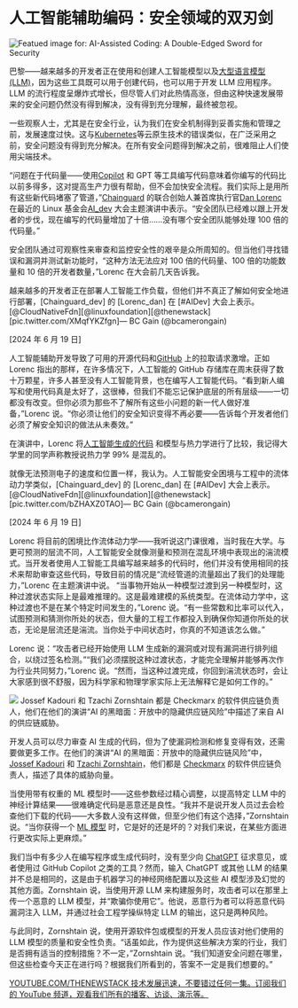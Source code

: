 # 人工智能辅助编码：安全领域的双刃剑

![Featued image for: AI-Assisted Coding: A Double-Edged Sword for Security](https://cdn.thenewstack.io/media/2024/07/9aa57160-bruce-pic-1-1024x768.png)

巴黎——越来越多的开发者正在使用和创建人工智能模型以及[大型语言模型 (LLM)](https://thenewstack.io/llm/)，因为这些工具既可以用于创建代码，也可以用于开发 LLM 应用程序。LLM 的流行程度呈爆炸式增长，但尽管人们对此热情高涨，但由这种快速发展带来的安全问题仍然没有得到解决，没有得到充分理解，最终被忽视。

一些观察人士，尤其是在安全行业，认为我们在安全机制得到妥善实施和管理之前，发展速度过快。这与[Kubernetes](https://thenewstack.io/llm/)等云原生技术的错误类似，在广泛采用之前，安全问题没有得到充分解决。在所有安全问题得到解决之前，很难阻止人们使用尖端技术。

“问题在于代码量——使用[Copilot](https://thenewstack.io/github-copilot-a-powerful-controversial-autocomplete-for-developers/) 和 GPT 等工具编写代码意味着你编写的代码比以前多得多，这对提高生产力很有帮助，但不会加快安全流程。我们实际上是用所有这些新代码堵塞了管道，”[Chainguard](https://www.chainguard.dev/) 的联合创始人兼首席执行官[Dan Lorenc](https://www.linkedin.com/in/danlorenc) 在最近的 Linux 基金会[AI_dev](https://aidevsummit.co/) 大会主题演讲中表示。“安全团队已经难以跟上开发者的步伐，现在编写的代码量增加了十倍……没有哪个安全团队能够处理 100 倍的代码量。”

安全团队通过可观察性来审查和监控安全性的艰辛是众所周知的。但当他们寻找错误和漏洞并测试新功能时，“这种方法无法应对 100 倍的代码量、100 倍的功能数量和 10 倍的开发者数量，”Lorenc 在大会前几天告诉我。

越来越多的开发者正在部署人工智能工作负载，但他们并不真正了解如何安全地进行部署，[Chainguard_dev] 的 [Lorenc_dan] 在 [#AIDev] 大会上表示。[@CloudNativeFdn][@linuxfoundation][@thenewstack][pic.twitter.com/XMqfYKZfgn]— BC Gain (@bcamerongain)

[2024 年 6 月 19 日]

人工智能辅助开发导致了可用的开源代码和[GitHub](https://thenewstack.io/githubs-2fa-push-boosts-adoption-among-developers/) 上的拉取请求激增。正如 Lorenc 指出的那样，在许多情况下，人工智能的 GitHub 存储库在周末获得了数十万颗星，许多人甚至没有人工智能背景，也在编写人工智能代码。“看到新人编写和使用代码真是太好了，这很棒，但我们不能忘记保护底层的所有层级——一切都没有改变。但你必须为那些不了解所有这些小问题的新一代人做好准备，”Lorenc 说。“你必须让他们的安全知识变得不再必要——告诉每个开发者他们必须了解安全知识的做法从未奏效。”

在演讲中，Lorenc 将[人工智能生成的代码](https://thenewstack.io/ai-code-generation-6-faqs-for-developers/) 和模型与热力学进行了比较，我记得大学里的同学声称教授说热力学 99% 是混乱的。

就像无法预测电子的速度和位置一样，我认为。人工智能安全困境与工程中的流体动力学类似，[Chainguard_dev] 的 [Lorenc_dan] 在 [#AIDev] 大会上表示。[@CloudNativeFdn][@linuxfoundation][@thenewstack][pic.twitter.com/bZHAXZ0TAO]— BC Gain (@bcamerongain)

[2024 年 6 月 19 日]

Lorenc 将目前的困境比作流体动力学——我听说这门课很难，当时我在大学。与更可预测的层流不同，人工智能安全就像测量和预测在混乱环境中表现出的湍流模式。当开发者使用人工智能工具编写越来越多的代码时，他们并没有使用相同的技术来帮助审查这些代码，导致目前的情况是“流经管道的流量超出了我们的处理能力，”Lorenc 在主题演讲中说。
“当事物开始从一种模型过渡到另一种模型时，这种过渡状态实际上是最难推理的。这是最难建模的系统类型。在流体动力学中，这种过渡也不是在某个特定时间发生的，”Lorenc 说。“有一些常数和比率可以代入，试图预测和猜测你所处的状态，但大量的工程工作都投入到确保你知道你所处的状态，无论是层流还是湍流。当你处于中间状态时，你真的不知道该怎么做。”

Lorenc 说：“攻击者已经开始使用 LLM 生成新的漏洞或对现有漏洞进行排列组合，以绕过签名检测。”“我们必须摆脱这种过渡状态，才能完全理解并能够再次作为行业共同努力，”Lorenc 说。“然而，当这种过渡完成，你回到湍流状态时，会让大家感到很不舒服，因为科学家和物理学家实际上无法解释它是如何工作的。”

![](https://cdn.thenewstack.io/media/2024/07/db459e4e-img_4850-2.jpg)
Jossef Kadouri 和 Tzachi Zornshtain 都是 Checkmarx 的软件供应链负责人，他们在他们的演讲“AI 的黑暗面：开放中的隐藏供应链风险”中描述了来自 AI 的供应链威胁。

开发人员可以尽力审查 AI 生成的代码，但为了使漏洞检测和修复变得有效，还需要做更多工作。在他们的演讲“AI 的黑暗面：开放中的隐藏供应链风险”中，[Jossef Kadouri](https://www.linkedin.com/in/jossef/) 和 [Tzachi Zornshtain](https://www.linkedin.com/in/tzachi-zornstain/)，他们都是 [Checkmarx](https://checkmarx.com/) 的软件供应链负责人，描述了具体的威胁向量。

当使用带有权重的 ML 模型时——这些参数经过精心调整，以提高特定 LLM 中的神经计算结果——很难确定代码是恶意还是良性。“我并不是说开发人员过去会检查他们下载的代码——大多数人没有这样做，但至少他们有这个选择，”Zornshtain 说。“当你获得一个 [ML 模型](https://thenewstack.io/training-a-ml-model-to-forecast-kubernetes-node-anomalies/) 时，它是好的还是坏的？对我们来说，在某些方面进行更改实际上更麻烦。”

我们当中有多少人在编写程序或生成代码时，没有至少向 [ChatGPT](https://thenewstack.io/how-to-learn-unfamiliar-software-tools-with-chatgpt/) 征求意见，或者使用过 GitHub Copilot 之类的工具？然而，输入 ChatGPT 或其他 LLM 的结果并不总是相同的，这是由于机器学习的神经网络配置以及这些 AI 模型涉及幻觉的其他方面。Zornshtain 说，当使用开源 LLM 来构建服务时，攻击者可以在那里上传一个恶意的 LLM 模型，并“欺骗你使用它”。他说，恶意行为者可以将恶意代码漏洞注入 LLM，并通过社会工程学操纵特定 LLM 的输出，这只是两种风险。

与此同时，Zornshtain 说，使用开源软件包或模型的开发人员应该对他们使用的 LLM 模型的质量和安全性负责。“话虽如此，作为提供这些解决方案的行业，我们是否拥有适当的控制措施？不一定，”Zornshtain 说。“我们知道安全问题在哪里，但这些检查今天正在进行吗？根据我们所看到的，答案不一定是我们想要的。”

[
YOUTUBE.COM/THENEWSTACK
技术发展迅速，不要错过任何一集。订阅我们的 YouTube
频道，观看我们所有的播客、访谈、演示等。
](https://youtube.com/thenewstack?sub_confirmation=1)